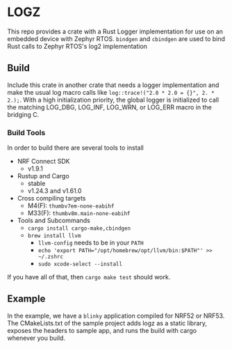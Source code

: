 # LOGZ

This repo provides a crate with a Rust Logger implementation for use on an embedded device with Zephyr RTOS. `bindgen` and `cbindgen` are used to bind Rust calls to Zephyr RTOS's log2 implementation

## Build

Include this crate in another crate that needs a logger implementation and make the usual log macro calls like `log::trace!("2.0 * 2.0 = {}", 2. * 2.);`. With a high initialization priority, the global logger is initialized to call the matching LOG_DBG, LOG_INF, LOG_WRN, or LOG_ERR macro in the bridging C.

### Build Tools

In order to build there are several tools to install

* NRF Connect SDK
  * v1.9.1
* Rustup and Cargo
  * stable
  * v1.24.3 and v1.61.0
* Cross compiling targets
  * M4(F): `thumbv7em-none-eabihf`
  * M33(F): `thumbv8m.main-none-eabihf`
* Tools and Subcommands
  * `cargo install cargo-make,cbindgen`
  * `brew install llvm`
    * `llvm-config` needs to be in your `PATH`
    * `echo 'export PATH="/opt/homebrew/opt/llvm/bin:$PATH"' >> ~/.zshrc`
    * `sudo xcode-select --install`
  
If you have all of that, then `cargo make test` should work.

## Example

In the example, we have a `blinky` application compiled for NRF52 or NRF53. The CMakeLists.txt of the sample project adds logz as a static library, exposes the headers to sample app, and runs the build with cargo whenever you build.